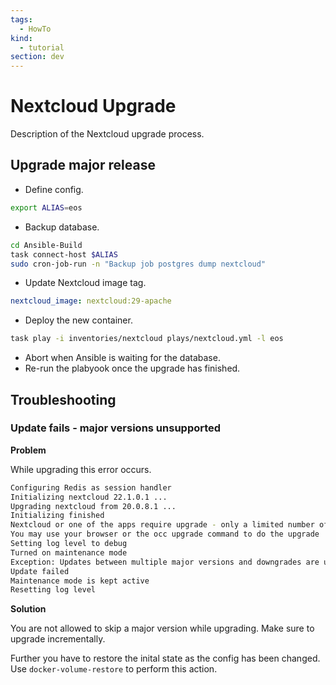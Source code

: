 ```yaml
---
tags:
  - HowTo
kind:
  - tutorial
section: dev
---
```

# Nextcloud Upgrade

Description of the Nextcloud upgrade process.

## Upgrade major release

* Define config.

```bash
export ALIAS=eos
```

* Backup database.

```bash
cd Ansible-Build
task connect-host $ALIAS
sudo cron-job-run -n "Backup job postgres dump nextcloud"
```

* Update Nextcloud image tag.

```yml
nextcloud_image: nextcloud:29-apache
```

* Deploy the new container.

```bash
task play -i inventories/nextcloud plays/nextcloud.yml -l eos 
```

* Abort when Ansible is waiting for the database.
* Re-run the plabyook once the upgrade has finished.

## Troubleshooting

### Update fails - major versions unsupported

**Problem**

While upgrading this error occurs.

```bash
Configuring Redis as session handler
Initializing nextcloud 22.1.0.1 ...
Upgrading nextcloud from 20.0.8.1 ...
Initializing finished
Nextcloud or one of the apps require upgrade - only a limited number of commands are available
You may use your browser or the occ upgrade command to do the upgrade
Setting log level to debug
Turned on maintenance mode
Exception: Updates between multiple major versions and downgrades are unsupported.
Update failed
Maintenance mode is kept active
Resetting log level
```

**Solution**

You are not allowed to skip a major version while upgrading. Make sure to upgrade incrementally.

Further you have to restore the inital state as the config has been changed. Use `docker-volume-restore` to perform this action.
